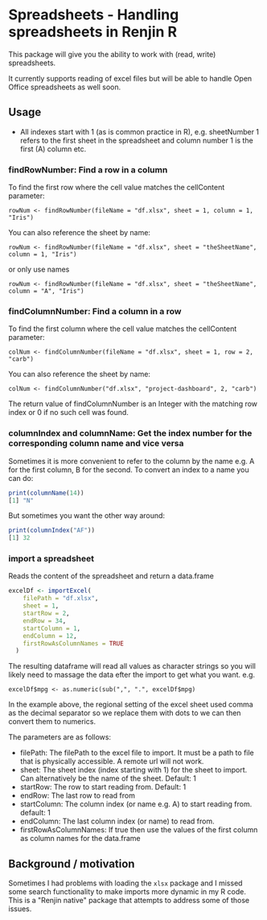 # Spreadsheets - Handling spreadsheets in Renjin R

This package will give you the ability to work with (read, write) spreadsheets.

It currently supports reading of excel files but will be able to handle
Open Office spreadsheets as well soon.

## Usage
* All indexes start with 1 (as is common practice in R), e.g. sheetNumber 1 refers to the 
first sheet in the spreadsheet and column number 1 is the first (A) column etc.

### findRowNumber: Find a row in a column
To find the first row where the cell value matches the cellContent parameter:  

`rowNum <- findRowNumber(fileName = "df.xlsx", sheet = 1, column = 1, "Iris")`

You can also reference the sheet by name:

`rowNum <- findRowNumber(fileName = "df.xlsx", sheet = "theSheetName", column = 1, "Iris")`

or only use names

`rowNum <- findRowNumber(fileName = "df.xlsx", sheet = "theSheetName", column = "A", "Iris")`

### findColumnNumber: Find a column in a row
To find the first column where the cell value matches the cellContent parameter:  

`colNum <- findColumnNumber(fileName = "df.xlsx", sheet = 1, row = 2, "carb")`

You can also reference the sheet by name:

`colNum <- findColumnNumber("df.xlsx", "project-dashboard", 2, "carb")`

The return value of findColumnNumber is an Integer with the matching row index
or 0 if no such cell was found.

### columnIndex and columnName: Get the index number for the corresponding column name and vice versa
Sometimes it is more convenient to refer to the column by the name e.g. A for the first column, B for the second.
To convert an index to a name you can do:
```r
print(columnName(14))
[1] "N"
```

But sometimes you want the other way around:

```r
print(columnIndex("AF"))
[1] 32
```

### import a spreadsheet
Reads the content of the spreadsheet and return a data.frame
```r
excelDf <- importExcel(
    filePath = "df.xlsx",
    sheet = 1,
    startRow = 2,
    endRow = 34,
    startColumn = 1,
    endColumn = 12,
    firstRowAsColumnNames = TRUE
  )
```
The resulting dataframe will read all values as character strings so you will likely need to
massage the data efter the import to get what you want. e.g.

`excelDf$mpg <- as.numeric(sub(",", ".", excelDf$mpg)`

In the example above, the regional setting of the excel sheet used comma as the decimal separator so we replace them with 
dots to we can then convert them to numerics.

The parameters are as follows:
* filePath: The filePath to the excel file to import. It must be a path to file that is physically accessible. A remote url will not work.
* sheet: The sheet index (index starting with 1) for the sheet to import. Can alternatively be the name of the sheet. Default: 1 
* startRow: The row to start reading from. Default: 1
* endRow: The last row to read from
* startColumn: The column index (or name e.g. A) to start reading from. default: 1
* endColumn: The last column index (or name) to read from.
* firstRowAsColumnNames: If true then use the values of the first column as column names for the data.frame

## Background / motivation
Sometimes I had problems with loading the `xlsx` package and I missed some 
search functionality to make imports more dynamic in my R code. This is a "Renjin native"
package that attempts to address some of those issues.